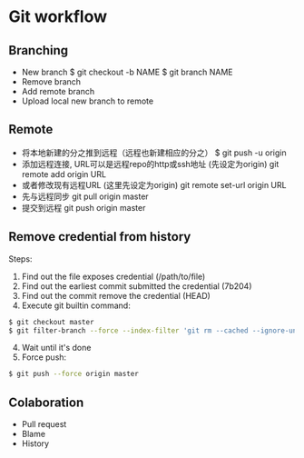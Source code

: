 # Git workflow

## Branching
- New branch
    $ git checkout -b NAME
    $ git branch NAME
- Remove branch
- Add remote branch
- Upload local new branch to remote


## Remote
- 将本地新建的分之推到远程（远程也新建相应的分之）
    $ git push -u origin <branch>
- 添加远程连接, URL可以是远程repo的http或ssh地址 (先设定为origin)
    git remote add origin URL
- 或者修改现有远程URL (这里先设定为origin)
    git remote set-url origin URL
- 先与远程同步
    git pull origin master
- 提交到远程
    git push origin master


## Remove credential from history

Steps:
1. Find out the file exposes credential (/path/to/file)
1. Find out the earliest commit submitted the credential (7b204)
2. Find out the commit remove the credential (HEAD)
3. Execute git builtin command:

```sh
$ git checkout master
$ git filter-branch --force --index-filter 'git rm --cached --ignore-unmatch /path/to/file 7b204..HEAD
```
4. Wait until it's done
5. Force push:
```sh
$ git push --force origin master
```



## Colaboration
- Pull request
- Blame
- History


